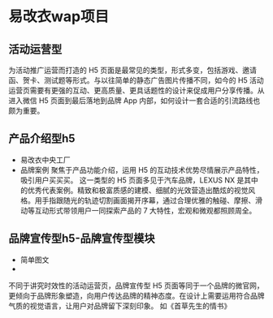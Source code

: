 # 易改衣wap项目
## 活动运营型
为活动推广运营而打造的 H5 页面是最常见的类型，形式多变，包括游戏、邀请函、贺卡、测试题等形式。与以往简单的静态广告图片传播不同，如今的 H5 活动运营页需要有更强的互动、更高质量、更具话题性的设计来促成用户分享传播。从进入微信 H5 页面到最后落地到品牌 App 内部，如何设计一套合适的引流路线也颇为重要。
## 产品介绍型h5
* 易改衣中央工厂
* 品牌案例
聚焦于产品功能介绍，运用 H5 的互动技术优势尽情展示产品特性，吸引用户买买买。
这一类型的 H5 页面多见于汽车品牌，LEXUS NX 是其中的优秀代表案例。精致和极富质感的建模、细腻的光效营造出酷炫的视觉风格。用手指跟随光的轨迹切割画面揭开序幕，通过合理优雅的触碰、摩擦、滑动等互动形式带领用户一同探索产品的 7 大特性，宏观和微观都照顾周全。
## 品牌宣传型h5-品牌宣传型模块
* 简单图文
*
不同于讲究时效性的活动运营页，品牌宣传型 H5 页面等同于一个品牌的微官网，更倾向于品牌形象塑造，向用户传达品牌的精神态度。在设计上需要运用符合品牌气质的视觉语言，让用户对品牌留下深刻印象。 如《首草先生的情书》

